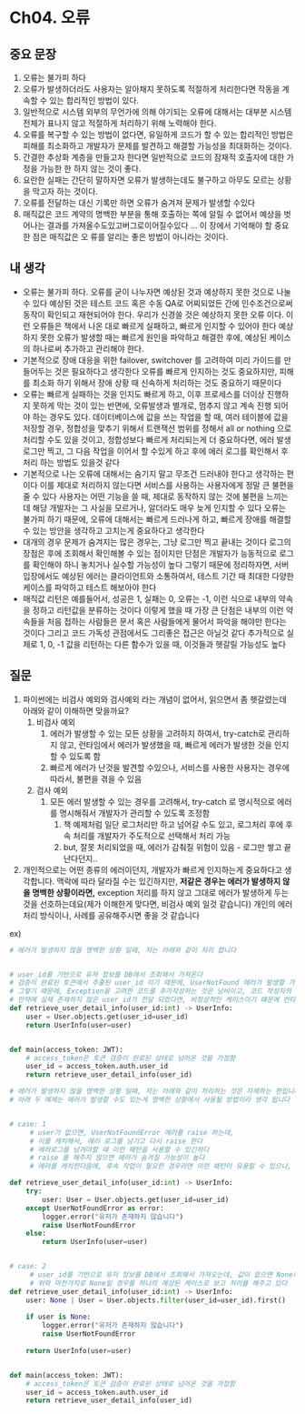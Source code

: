 # Ch04. 오류


## 중요 문장

1. 오류는 불가피 하다
2. 오류가 발생하더라도 사용자는 알아채지 못하도록 적절하게 처리한다면 작동을 계속할 수 있는 합리적인 방법이 있다.
3. 일반적으로 시스템 외부의 무언가에 의해 야기되는 오류에 대해서는 대부분 시스템 전체가 표나지 않고 적절하게 처리하기 위해 노력해야 한다.
4. 오류를 복구할 수 있는 방법이 없다면, 유일하게 코드가 할 수 있는 합리적인 방법은 피해를 최소화하고 개발자가 문제를 발견하고 해결할 가능성을 최대화하는 것이다.
5. 간결한 추상화 계층을 만들고자 한다면 일반적으로 코드의 잠재적 호출자에 대한 가정을 가능한 한 하지 않는 것이 좋다.
6. 요란한 실패는 간단히 말하자면 오류가 발생하는데도 불구하고 아무도 모르는 상황을 막고자 하는 것이다.
7. 오류를 전달하는 대신 기록만 하면 오류가 숨겨져 문제가 발생할 수있다
8. 매직값은 코드 계약의 명백한 부분을 통해 호출하는 쪽에 알릴 수 없어서 예상을 벗어나는 결과를 가져올수도있고버그로이어질수있다 … 이 장에서 기억해야 할 중요한 점은 매직값은 오 류를 알리는 좋은 방법이 아니라는 것이다.

## 내 생각

- 오류는 불가피 하다. 오류를 굳이 나누자면 예상된 것과 예상하지 못한 것으로 나눌 수 있다 예상된 것은 테스트 코드 혹은 수동 QA로  어찌되었든 간에 인수조건으로써 동작이 확인되고 재현되어야 한다. 우리가 신경쓸 것은 예상하지 못한 오류 이다. 이런 오류들은 책에서 나온 대로 빠르게 실패하고, 빠르게 인지할 수 있어야 한다 예상하지 못한 오류가 발생할 때는 빠르게 원인을 파악하고 해결한 후에, 예상된 케이스의 하나로써 추가하고 관리해야 한다.
- 기본적으로 장애 대응을 위한 failover, switchover 를 고려하여 미리 가이드를 만들어두는 것은 필요하다고 생각한다 오류를 빠르게 인지하는 것도 중요하지만, 피해를 최소화 하기 위해서 장애 상황 때 신속하게 처리하는 것도 중요하기 때문이다
- 오류는 빠르게 실패하는 것을 인지도 빠르게 하고, 이후 프로세스를 더이상 진행하지 못하게 막는 것이 있는 반면에, 오류발생과 별개로, 멈추지 않고 계속 진행 되어야 하는 경우도 있다. 데이터베이스에 값을 쓰는 작업을 할 때, 여러 테이블에 값을 저장할 경우, 정합성을 맞추기 위해서 트랜잭션 범위를 정해서 all or nothing 으로 처리할 수도 있을 것이고, 정합성보다 빠르게 처리되는게 더 중요하다면, 에러 발생 로그만 찍고, 그 다음 작업을 이어서 할 수있게 하고 후에 에러 로그를 확인해서 후처리 하는 방법도 있을것 같다
- 기본적으로 나는 오류에 대해서는 숨기지 말고 무조건 드러내야 한다고 생각하는 편이다 이를 제대로 처리하지 않는다면 서비스를 사용하는 사용자에게 정말 큰 불편을 줄 수 있다 사용자는 어떤 기능을 쓸 때, 제대로 동작하지 않는 것에 불편을 느끼는데 해당 개발자는 그 사실을 모르거나, 알더라도 매우 늦게 인지할 수 있다 오류는 불가피 하기 때문에, 오류에 대해서는 빠르게 드러나게 하고, 빠르게 장애를 해결할 수 있는 방안을 생각하고 고치는게 중요하다고 생각한다
- 대개의 경우 문제가 숨겨지는 많은 경우는, 그냥 로그만 찍고 끝내는 것이다 로그의 장점은 후에 조회해서 확인해볼 수 있는 점이지만 단점은 개발자가 능동적으로 로그를 확인해야 하니 놓치거나 실수할 가능성이 높다 그렇기 때문에 정리하자면, 서버 입장에서도 예상된 에러는 클라이언트와 소통하여서, 테스트 기간 때 최대한 다양한 케이스를 파악하고 테스트 해보아야 한다
- 매직값 리턴은 예를들어서, 성공은 1, 실패는 0, 오류는 -1, 이런 식으로 내부의 약속을 정하고 리턴값을 분류하는 것이다 이렇게 했을 때 가장 큰 단점은 내부의 이런 약속들을 처음 접하는 사람들은 문서 혹은 사람들에게 물어서 파악을 해야만 한다는 것이다 그리고 코드 가독성 관점에서도 그리좋은 접근은 아닐것 같다 추가적으로 실제로 1, 0, -1 값을 리턴하는 다른 함수가 있을 때, 이것들과 헷갈릴 가능성도 높다

## 질문

1. 파이썬에는 비검사 예외와 검사예외 라는 개념이 없어서, 읽으면서 좀 헷갈렸는데 아래와 같이 이해하면 맞을까요?
    1. 비검사 예외
        1. 에러가 발생할 수 있는 모든 상황을 고려하지 하여서, try-catch로 관리하지 않고, 런타임에서 에러가 발생했을 때, 빠르게 에러가 발생한 것을 인지할 수 있도록 함
        2. 빠르게 에러가 난것을 발견할 수있으나, 서비스를 사용한 사용자는 경우에 따라서, 불편을 겪을 수 있음
    2. 검사 예외
        1. 모든 에러 발생할 수 있는 경우를 고려해서, try-catch 로 명시적으로 에러를 명시해줘서 개발자가 관리할 수 있도록 조정함
            1. 책 예제처럼 일단 로그처리만 하고 넘어갈 수도 있고, 로그처리 후에 후속 처리를 개발자가 주도적으로 선택해서 처리 가능
            2. but, 잘못 처리되었을 때, 에러가 감춰질 위험이 있음 - 로그만 쌓고 끝난다던지..
2. 개인적으로는 어떤 종류의 에러이던지, 개발자가 빠르게 인지하는게 중요하다고 생각합니다. 맥락에 따라 달라질 수는 있긴하지만, **저같은 경우는 에러가 발생하지 않을 명백한 상황이라면,** exception 처리를 하지 않고 그대로 에러가 발생하게 두는것을 선호하는데요(제가 이해한게 맞다면, 비검사 예외 일것 같습니다) 개인의 에러 처리 방식이나, 사례를 공유해주시면 좋을 것 같습니다

ex)

```python
# 에러가 발생하지 않을 명백한 상황 일때, 저는 아래와 같이 처리 합니다


# user_id를 기반으로 유저 정보를 DB에서 조회해서 가져온다
# 검증이 완료된 토큰에서 추출된 user_id 이기 때문에, UserNotFound 에러가 발생할 가능성이 없다
# 그렇기 때문에, Exception을 고려한 코드를 추가작성하는 것은 낭비이고, 코드 작성자의 작성의도를 해칠 수 있다(굳이 exception을 고려할 필요가 없는데, 코드 읽는 사람은 착각할 수 있음)
# 만약에 실제 존재하지 않은 user_id가 전달 되었다면, 비정상적인 케이스이기 떄문에 런타임에서 에러가 발생해서 빠르게 알아채는 것이 맞음
def retrieve_user_detail_info(user_id:int) -> UserInfo:
    user = User.objects.get(user_id=user_id)  
    return UserInfo(user=user)


def main(access_token: JWT):
    # access_token은 토큰 검증이 완료된 상태로 넘어온 것을 가정함
    user_id = access_token.auth.user_id
    return retrieve_user_detail_info(user_id)
```


```python
# 에러가 발생하지 않을 명백한 상황 일때, 저는 아래와 같이 처리하는 것은 자제하는 편입니다
# 아래 두 예제는 에러가 발생할 수도 있는게 명백한 상황에서 사용될 방법이라 생각 됩니다


# case: 1
     # user가 없으면, UserNotFoundError 에러를 raise 하는데,
     # 이를 캐치해서, 에러 로그를 남기고 다시 raise 한다
     # 에러로그를 남겨야할 때 이런 패턴을 사용할 수 있긴하다
     # raise 를 해주지 않으면 에러가 숨겨질 가능성이 높다
     # 에러를 캐치한다음에, 후속 작업이 필요한 경우라면 이런 패턴이 유용할 수 있으나, 그외에는 가독성을 해치는 굳이 필요는 코드라고 판단됨

def retrieve_user_detail_info(user_id:int) -> UserInfo:
    try:
        user: User = User.objects.get(user_id=user_id)
    except UserNotFoundError as error:
        logger.error("유저가 존재하지 않습니다")
        raise UserNotFoundError 
    else:        
        return UserInfo(user=user)


# case: 2
     # user_id를 기반으로 유저 정보를 DB에서 조회해서 가져오는데, 값이 없으면 None이 반환될 수 있다
     # 위와 마찬가지로 None일 경우를 하나의 예상된 케이스로 보고 처리를 해주고 있다
def retrieve_user_detail_info(user_id:int) -> UserInfo:
    user: None | User = User.objects.filter(user_id=user_id).first()
    
    if user is None:
        logger.error("유저가 존재하지 않습니다")
        raise UserNotFoundError
        
    return UserInfo(user=user)


def main(access_token: JWT):
    # access_token은 토큰 검증이 완료된 상태로 넘어온 것을 가정함
    user_id = access_token.auth.user_id
    return retrieve_user_detail_info(user_id)
```
